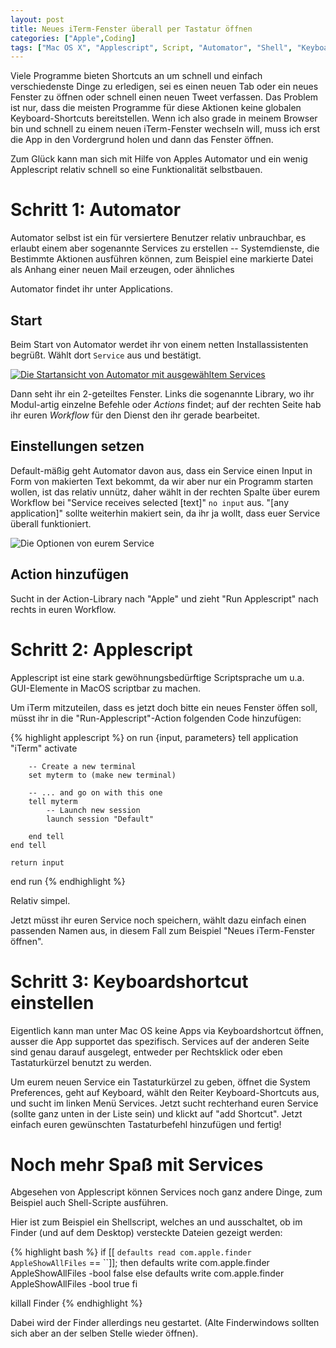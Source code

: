 ```yaml
---
layout: post
title: Neues iTerm-Fenster überall per Tastatur öffnen
categories: ["Apple",Coding]
tags: ["Mac OS X", "Applescript", Script, "Automator", "Shell", "Keyboard", "Shortcuts"]
---
```


Viele Programme bieten Shortcuts an um schnell und einfach
verschiedenste Dinge zu erledigen, sei es einen neuen Tab oder ein neues
Fenster zu öffnen oder schnell einen neuen Tweet verfassen. Das Problem
ist nur, dass die meisten Programme für diese Aktionen keine globalen
Keyboard-Shortcuts bereitstellen. Wenn ich also grade in meinem Browser
bin und schnell zu einem neuen iTerm-Fenster wechseln will, muss ich
erst die App in den Vordergrund holen und dann das Fenster öffnen.

Zum Glück kann man sich mit Hilfe von Apples Automator und ein wenig
Applescript relativ schnell so eine Funktionalität selbstbauen.

# Schritt 1: Automator
Automator selbst ist ein für versiertere Benutzer
relativ unbrauchbar, es erlaubt einem aber sogenannte Services zu
erstellen -- Systemdienste, die Bestimmte Aktionen ausführen können, zum
Beispiel eine markierte Datei als Anhang einer neuen Mail erzeugen, oder
ähnliches

Automator findet ihr unter Applications.

## Start
Beim Start von Automator werdet ihr von einem netten
Installassistenten begrüßt. Wählt dort `Service` aus und bestätigt.

[![Die Startansicht von Automator mit ausgewähltem Services](/images/2012_08-16-automator-small.png)](/images/2012_08-16-automator-full.png)

Dann seht ihr ein 2-geteiltes Fenster. Links die sogenannte Library, wo
ihr Modul-artig einzelne Befehle oder _Actions_ findet; auf der rechten
Seite hab ihr euren _Workflow_ für den Dienst den ihr gerade bearbeitet.

## Einstellungen setzen
Default-mäßig geht Automator davon aus, dass ein Service einen Input in Form von makierten Text bekommt, da wir aber nur
ein Programm starten wollen, ist das relativ unnütz, daher wählt in der
rechten Spalte über eurem Workflow bei "Service receives selected
[text]" `no input` aus. "[any application]" sollte weiterhin makiert
sein, da ihr ja wollt, dass euer Service überall funktioniert.

![Die Optionen von eurem Service](/images/2012_08-16-automator-settings.png)

## Action hinzufügen
Sucht in der Action-Library nach "Apple" und zieht
"Run Applescript" nach rechts in euren Workflow.

# Schritt 2: Applescript
Applescript ist eine stark gewöhnungsbedürftige
Scriptsprache um u.a. GUI-Elemente in MacOS scriptbar zu machen.

Um iTerm mitzuteilen, dass es jetzt doch bitte ein neues Fenster öffen
soll, müsst ihr in die "Run-Applescript"-Action folgenden Code
hinzufügen:

{% highlight applescript %}
on run {input, parameters}
    tell application "iTerm"
        activate

        -- Create a new terminal
        set myterm to (make new terminal)

        -- ... and go on with this one
        tell myterm
            -- Launch new session
            launch session "Default"

        end tell
    end tell

    return input
end run
{% endhighlight %}


Relativ simpel.

Jetzt müsst ihr euren Service noch speichern, wählt dazu einfach einen
passenden Namen aus, in diesem Fall zum Beispiel "Neues iTerm-Fenster
öffnen".

# Schritt 3: Keyboardshortcut einstellen
Eigentlich kann man unter Mac
OS keine Apps via Keyboardshortcut öffnen, ausser die App supportet das
spezifisch. Services auf der anderen Seite sind genau darauf ausgelegt,
entweder per Rechtsklick oder eben Tastaturkürzel benutzt zu werden.

Um eurem neuen Service ein Tastaturkürzel zu geben, öffnet die System
Preferences, geht auf Keyboard, wählt den Reiter Keyboard-Shortcuts aus,
und sucht im linken Menü Services. Jetzt sucht rechterhand euren Service
(sollte ganz unten in der Liste sein) und klickt auf "add Shortcut".
Jetzt einfach euren gewünschten Tastaturbefehl hinzufügen und fertig!

# Noch mehr Spaß mit Services
Abgesehen von Applescript können Services
noch ganz andere Dinge, zum Beispiel auch Shell-Scripte ausführen.

Hier ist zum Beispiel ein Shellscript, welches an und ausschaltet, ob im
Finder (und auf dem Desktop) versteckte Dateien gezeigt werden:

{% highlight bash %}
if [[ `defaults read com.apple.finder AppleShowAllFiles` == ``]]; then
    defaults write com.apple.finder AppleShowAllFiles -bool false
else
    defaults write com.apple.finder AppleShowAllFiles -bool true
fi

killall Finder
{% endhighlight %}

Dabei wird der Finder allerdings neu gestartet. (Alte Finderwindows
sollten sich aber an der selben Stelle wieder öffnen).
